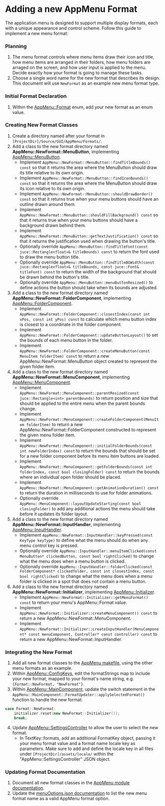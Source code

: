 # Adding a new AppMenu Format
The application menu is designed to support multiple display formats, each with a unique appearance and control scheme. Follow this guide to implement a new menu format:

### Planning
1. The menu format controls where menu items draw their icon and title, how menu items are arranged in their folders, how menu folders are arraged on the screen, and how user input is applied to the menu. Decide exactly how your format is going to manage these tasks.
2. Choose a single word name for the new format that describes its design. This document will use `NewFormat` as an example new menu format type.

### Initial Format Declaration
1. Within the [AppMenu::Format](../../Source/GUI/AppMenu/Formats/AppMenu_Format.h) enum, add your new format as an enum value.

### Creating New Format Classes
1. Create a directory named after your format in `[ProjectDir]/Source/GUI/AppMenu/Formats/`.
2. Add a class to the new format directory named **AppMenu::NewFormat::MenuButton**, implementing [AppMenu::MenuButton](../../Source/GUI/AppMenu/Components/AppMenu_MenuButton.h).
    * Implement `AppMenu::NewFormat::MenuButton::findTitleBounds() const` so that it returns the area where the MenuButton should draw its title relative to its own origin.
    * Implement `AppMenu::NewFormat::MenuButton::findIconBounds() const` so that it returns the area where the MenuButton should draw its icon relative to its own origin.
    * Implement `AppMenu::NewFormat::MenuButton::shouldDrawBorder() const` so that it returns true when your menu buttons should have an outline drawn around them.
    * Implement `AppMenu::NewFormat::MenuButton::shouldFillBackground() const` so that it returns true when your menu buttons should have a background drawn behind them.
    * Implement `AppMenu::NewFormat::MenuButton::getTextJustification() const` so that it returns the justification used when drawing the button's title.
    * Optionally override `AppMenu::MenuButton::findTitleFont(const juce::Rectangle<float>& titleBounds) const` to return the font used to draw the menu button title.
    * Optionally override `AppMenu::MenuButton::findTitleBGWidth(const juce::Rectangle<float>& titleBounds, const juce::Font& titleFont) const` to return the width of the background that should be drawn behind the button's title.
    * Optionally override `AppMenu::MenuButton::menuButtonResized()` to define actions the button should take when its bounds are adjusted.
3. Add a class to the new format directory named **AppMenu::NewFormat::FolderComponent**, implementing [AppMenu::FolderComponent](../../Source/GUI/AppMenu/Components/AppMenu_FolderComponent.h).
    * Implement `AppMenu::NewFormat::FolderComponent::closestIndex(const int xPos, const int yPos) const` to calculate which menu button index is closest to a coordinate in the folder component.
    * Implement `AppMenu::NewFormat::FolderComponent::updateButtonLayout()` to set the bounds of each menu button in the folder.
    * Implement `AppMenu::NewFormat::FolderComponent::createMenuButton(const MenuItem folderItem) const` to return a new AppMenu::NewFormat::MenuButton object created to represent the given folder item.
4. Add a class to the new format directory named **AppMenu::NewFormat::MenuComponent**, implementing [AppMenu::MenuComponent](../../Source/GUI/AppMenu/Components/AppMenu_MenuComponent.h).
    * Implement `AppMenu::NewFormat::MenuComponent::parentResized(const juce::Rectangle<int> parentBounds)` to return position and size that should be applied to the entire menu when the parent bounds change.
    * Implement `AppMenu::NewFormat::MenuComponent::createFolderComponent(MenuItem folderItem)` to return a new AppMenu::NewFormat::FolderComponent constructed to represent the given menu folder item.
    * Implement `AppMenu::NewFormat::MenuComponent::initialFolderBounds(const int newFolderIndex) const` to return the bounds that should be set for a new folder component before its menu item buttons are loaded.
    * Implement `AppMenu::NewFormat::MenuComponent::getFolderBounds(const int folderIndex, const bool closingFolder) const` to return the bounds where an individual open folder should be placed.
    * Implement `AppMenu::NewFormat::MenuComponent::getAnimationDuration() const` to return the duration in milliseconds to use for folder animations.
    * Optionally override `AppMenu::MenuComponent::layoutUpdateStarting(const bool closingFolder)` to add any additional actions the menu should take before it updates its folder layout.
5. Add a class to the new format directory named **AppMenu::NewFormat::InputHandler**, implementing [AppMenu::InputHandler](../../Source/GUI/AppMenu/Control/AppMenu_InputHandler.h).
    * Implement `AppMenu::NewFormat::InputHandler::keyPressed(const KeyType keyType)` to define what the menu should do when any menu control key is pressed.
    * Optionally override `AppMenu::InputHandler::menuItemClicked(const MenuButton* clickedButton, const bool rightClicked)` to change what the menu does when a menu button is clicked.
    * Optionally override `AppMenu::InputHandler::folderClicked(const FolderComponent* clickedfolder, const int closestIndex, const bool rightClicked)` to change what the menu does when a menu folder is clicked in a spot that does not contain a menu button.
5. Add a class to the new format directory named **AppMenu::NewFormat::Initializer**, implementing [AppMenu::Initializer](../../Source/GUI/AppMenu/Control/AppMenu_Initializer.h).
    * Implement `AppMenu::NewFormat::Initializer::getMenuFormat() const` to return your menu's AppMenu::Format value.
    * Implement `AppMenu::NewFormat::Initializer::createMenuComponent() const` to return a new AppMenu::NewFormat::MenuComponent.
    * Implement `AppMenu::NewFormat::Initializer::createInputHandler(MenuComponent* const menuComponent, Controller* const controller) const` to return a new AppMenu::NewFormat::InputHandler.

### Integrating the New Format
1. Add all new format classes to the [AppMenu makefile](../../makefiles/AppMenu.mk), using the other menu formats as an example. 
2. Within [AppMenu::ConfigKeys](../../Source/GUI/AppMenu/Data/JSON/AppMenu_ConfigKeys.h), edit the formatStrings map to include your new format, mapped to your format's name string, e.g. `{Format::NewFormat, "NewFormat"}`.
3. Within [AppMenu::MainComponent](../../Source/GUI/AppMenu/Components/AppMenu_MainComponent.cpp), update the switch statement in the `AppMenu::MainComponent::FormatUpdater::applySelectedFormat()` function to handle the new format:

```C++
case Format::NewFormat:
    initializer.reset(new NewFormat::Initializer());
    break;
```
4. Update [AppMenu::SettingsController](../../Source/GUI/AppMenu/AppMenu_SettingsController.cpp) to allow the user to select the new format.
    * In TextKey::formats, add an additional FormatKey object, passing it your menu format value and a format name locale key as parameters. Make sure to add and define the locale key in all files under `[ProjectDir]/assets/locale/` within the "AppMenu::SettingsController" JSON object.

### Updating Format Documentation
1. Document all new format classes in the [AppMenu module documentation](../modules/AppMenu.md).
2. Update the [menuOptions.json documentation](../configuration/menuOptions.md) to list the new menu format name as a valid AppMenu format option.
